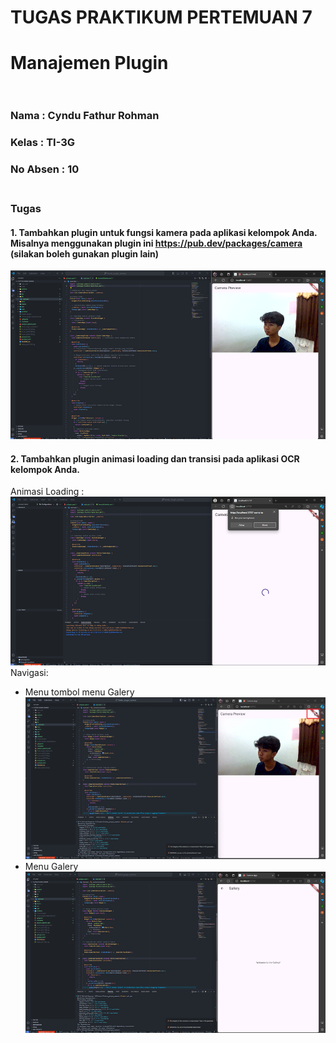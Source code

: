 # TUGAS PRAKTIKUM PERTEMUAN 7
#  Manajemen Plugin <br><br>

### Nama : Cyndu Fathur Rohman
### Kelas : TI-3G
### No Absen : 10 <br><br>

### Tugas 
#### 1. Tambahkan plugin untuk fungsi kamera pada aplikasi kelompok Anda. Misalnya menggunakan plugin ini https://pub.dev/packages/camera (silakan boleh gunakan plugin lain)
![alt text](images/image-7.png)
#### 2. Tambahkan plugin animasi loading dan transisi pada aplikasi OCR kelompok Anda.
Animasi Loading :
![alt text](images/image-8.png)
Navigasi:
- Menu tombol menu Galery
![alt text](images/image-9.png)
- Menu Galery
![alt text](images/image-10.png)

